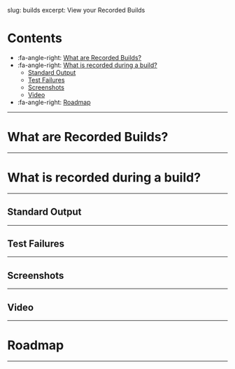 slug: builds
excerpt: View your Recorded Builds

# Contents

- :fa-angle-right: [What are Recorded Builds?](#section-what-are-recorded-builds)
- :fa-angle-right: [What is recorded during a build?](#section-what-is-recorded-during-a-build-)
  - [Standard Output](#section-standard-output)
  - [Test Failures](#section-test-failures)
  - [Screenshots](#section-screenshots)
  - [Video](#section-video)
- :fa-angle-right: [Roadmap](#section-roadmap)

***

# What are Recorded Builds?

***

# What is recorded during a build?

***

## Standard Output

***

## Test Failures

***

## Screenshots

***

## Video

***

# Roadmap

***
